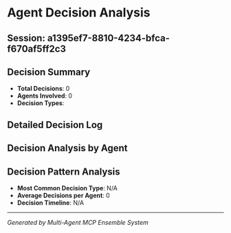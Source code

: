 # Agent Decision Analysis

## Session: a1395ef7-8810-4234-bfca-f670af5ff2c3

## Decision Summary
- **Total Decisions**: 0
- **Agents Involved**: 0
- **Decision Types**: 

## Detailed Decision Log



## Decision Analysis by Agent



## Decision Pattern Analysis
- **Most Common Decision Type**: N/A
- **Average Decisions per Agent**: 0
- **Decision Timeline**: N/A

---
*Generated by Multi-Agent MCP Ensemble System*
